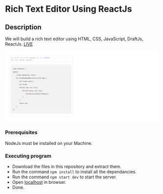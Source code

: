 # Rich Text Editor Using ReactJs

## Description

We will build a rich text editor using HTML, CSS, JavaScript, DraftJs, ReactJs. [LIVE](https://ykv749.github.io/RICH-TEXT-EDITOR-REACT/)

![Demo](Demo.PNG)

### Prerequisites

NodeJs must be installed on your Machine.

### Executing program

* Download the files in this repository and extract them.
* Run the command `npm install` to install all the dependancies.
* Run the command `npm start dev` to start the server.
* Open [localhost](http://localhost:3000/) in browser.
* Done.
